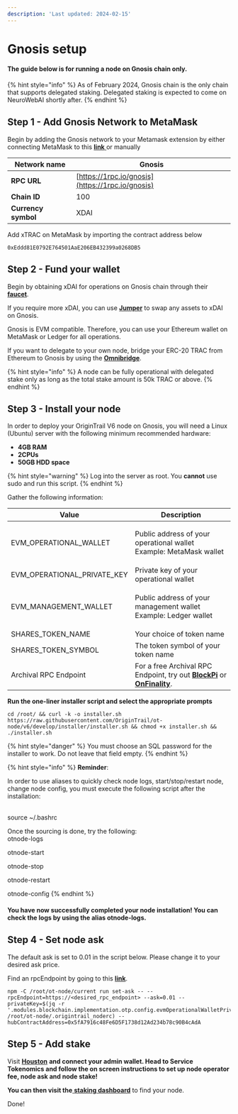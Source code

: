 ```yaml
---
description: 'Last updated: 2024-02-15'
---
```


# Gnosis setup

#### The guide below is for running a node on Gnosis chain only.

{% hint style="info" %}
As of February 2024, Gnosis chain is the only chain that supports delegated staking. Delegated staking is expected to come on NeuroWebAI shortly after.
{% endhint %}

## Step 1 - Add Gnosis Network to MetaMask

Begin by adding the Gnosis network to your Metamask extension by either connecting MetaMask to this [**link** ](https://chainlist.org/?search=gnosis)or manually

| Network name        | Gnosis                                           |
| ------------------- | ------------------------------------------------ |
| **RPC URL**         | [https://1rpc.io/gnosis](https://1rpc.io/gnosis) |
| **Chain ID**        | 100                                              |
| **Currency symbol** | XDAI                                             |

Add xTRAC on MetaMask by importing the contract address below

```
0xEddd81E0792E764501AaE206EB432399a0268DB5
```

## Step 2 - Fund your wallet

Begin by obtaining xDAI for operations on Gnosis chain through their [**faucet**](https://www.gnosisfaucet.com/).

If you require more xDAI, you can use [**Jumper**](https://jumper.exchange/) to swap any assets to xDAI on Gnosis.

Gnosis is EVM compatible. Therefore, you can use your Ethereum wallet on MetaMask or Ledger for all operations.

If you want to delegate to your own node, bridge your ERC-20 TRAC from Ethereum to Gnosis by using the [**Omnibridge**](https://omnibridge.gnosischain.com/bridge).

{% hint style="info" %}
A node can be fully operational with delegated stake only as long as the total stake amount is 50k TRAC or above.
{% endhint %}

## Step 3 - Install your node

In order to deploy your OriginTrail V6 node on Gnosis, you will need a Linux (Ubuntu) server with the following minimum recommended hardware:

* **4GB RAM**
* **2CPUs**
* **50GB HDD space**

{% hint style="warning" %}
Log into the server as root. You **cannot** use sudo and run this script.
{% endhint %}

Gather the following information:

| Value                          | Description                                                                                                                             |
| ------------------------------ | --------------------------------------------------------------------------------------------------------------------------------------- |
| EVM\_OPERATIONAL\_WALLET       | <p>Public address of your operational wallet<br>Example: MetaMask wallet</p>                                                            |
| EVM\_OPERATIONAL\_PRIVATE\_KEY | Private key of your operational wallet                                                                                                  |
| EVM\_MANAGEMENT\_WALLET        | <p>Public address of your management wallet<br>Example: Ledger wallet</p>                                                               |
| SHARES\_TOKEN\_NAME            | Your choice of token name                                                                                                               |
| SHARES\_TOKEN\_SYMBOL          | The token symbol of your token name                                                                                                     |
| Archival RPC Endpoint          | For a free Archival RPC Endpoint, try out [**BlockPi**](https://dashboard.blockpi.io/) or [**OnFinality**](https://app.onfinality.io/). |

**Run the one-liner installer script and select the appropriate prompts**

```
cd /root/ && curl -k -o installer.sh https://raw.githubusercontent.com/OriginTrail/ot-node/v6/develop/installer/installer.sh && chmod +x installer.sh && ./installer.sh
```

{% hint style="danger" %}
You must choose an SQL password for the installer to work. Do not leave that field empty.
{% endhint %}

{% hint style="info" %}
**Reminder**:

In order to use aliases to quickly check node logs, start/stop/restart node, change node config, you must execute the following script after the installation:

\
source \~/.bashrc

Once the sourcing is done, try the following:\
otnode-logs

otnode-start

otnode-stop

otnode-restart

otnode-config
{% endhint %}

#### You have now successfully completed your node installation! You can check the logs by using the alias otnode-logs.

## Step 4 - Set node ask

The default ask is set to 0.01 in the script below. Please change it to your desired ask price.

Find an rpcEndpoint by going to this [**link**](https://docs.gnosischain.com/tools/rpc/).&#x20;

```
npm -C /root/ot-node/current run set-ask -- --rpcEndpoint=https://<desired_rpc_endpoint> --ask=0.01 --privateKey=$(jq -r '.modules.blockchain.implementation.otp.config.evmOperationalWalletPrivateKey' /root/ot-node/.origintrail_noderc) --hubContractAddress=0x5fA7916c48Fe6D5F1738d12Ad234b78c90B4cAdA
```

## Step 5 - Add stake

Visit [**Houston**](https://houston.origintrail.io/login) **and connect your admin wallet. Head to Service Tokenomics and follow the on screen instructions to set up node operator fee, node ask and node stake!**

**You can then visit the**[ **staking dashboard**](https://dkg.origintrail.io/staking) to find your node.

Done!
